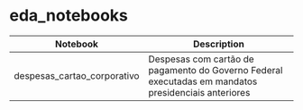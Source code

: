 # eda_notebooks

| Notebook | Description |
| -- | -- |
despesas_cartao_corporativo | Despesas com cartão de pagamento do Governo Federal executadas em mandatos presidenciais anteriores |
